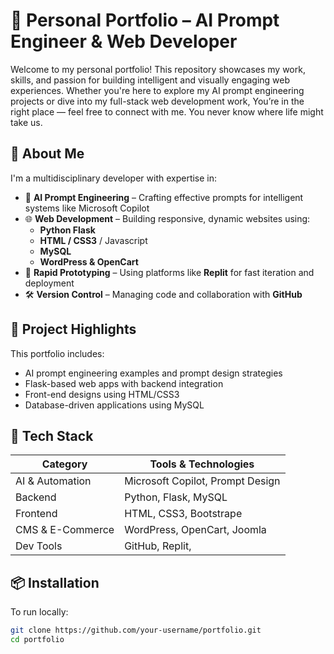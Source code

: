 # 💼 Personal Portfolio – AI Prompt Engineer & Web Developer

Welcome to my personal portfolio! This repository showcases my work, skills, and passion for building intelligent and visually engaging web experiences. Whether you're here to explore my AI prompt engineering projects or dive into my full-stack web development work, You’re in the right place — feel free to connect with me. You never know where life might take us.

## 🚀 About Me

I'm a multidisciplinary developer with expertise in:

- 🤖 **AI Prompt Engineering** – Crafting effective prompts for intelligent systems like Microsoft Copilot
- 🌐 **Web Development** – Building responsive, dynamic websites using:
  - **Python Flask**
  - **HTML / CSS3** / Javascript
  - **MySQL**
  - **WordPress & OpenCart**
- 🧪 **Rapid Prototyping** – Using platforms like **Replit** for fast iteration and deployment
- 🛠️ **Version Control** – Managing code and collaboration with **GitHub**

## 📂 Project Highlights

This portfolio includes:

- AI prompt engineering examples and prompt design strategies
- Flask-based web apps with backend integration
- Front-end designs using HTML/CSS3
- Database-driven applications using MySQL

## 🧰 Tech Stack

| Category         | Tools & Technologies                          |
|------------------|-----------------------------------------------|
| AI & Automation  | Microsoft Copilot, Prompt Design              |
| Backend          | Python, Flask, MySQL                          |
| Frontend         | HTML, CSS3, Bootstrape                                    |
| CMS & E-Commerce | WordPress, OpenCart, Joomla                         |
| Dev Tools        | GitHub, Replit, 
## 📦 Installation

To run locally:

```bash
git clone https://github.com/your-username/portfolio.git
cd portfolio
